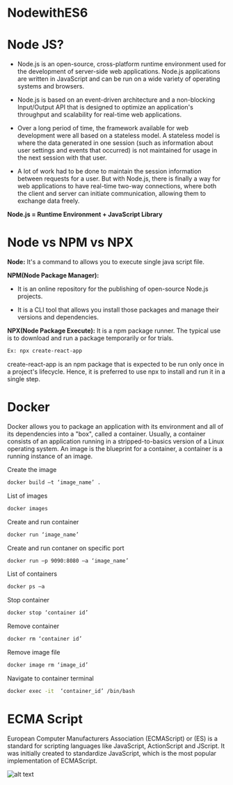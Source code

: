 # NodewithES6

# Node JS?

- Node.js is an open-source, cross-platform runtime environment used for the development of server-side web applications. Node.js applications are written in JavaScript and can be run on a wide variety of operating systems and browsers.

- Node.js is based on an event-driven architecture and a non-blocking Input/Output API that is designed to optimize an application's throughput and scalability for real-time web applications.

- Over a long period of time, the framework available for web development were all based on a stateless model. A stateless model is where the data generated in one session (such as information about user settings and events that occurred) is not maintained for usage in the next session with that user.

- A lot of work had to be done to maintain the session information between requests for a user. But with Node.js, there is finally a way for web applications to have real-time two-way connections, where both the client and server can initiate communication, allowing them to exchange data freely.

 **Node.js = Runtime Environment + JavaScript Library**
 
 # Node vs NPM vs NPX
 **Node:** It's a command to allows you to execute single java script file. 
 
 **NPM(Node Package Manager):** 
 
 - It is an online repository for the publishing of open-source Node.js projects.
 
 - It is a CLI tool that allows you install those packages and manage their versions and dependencies.
 
 **NPX(Node Package Execute):**
 It is a npm package runner. The typical use is to download and run a package temporarily or for trials.
 
  ```sh
 Ex: npx create-react-app
  ```
 create-react-app is an npm package that is expected to be run only once in a project's lifecycle. Hence, it is preferred to use npx to install and run it in a single step.
 
 
 
 # Docker
 
 Docker allows you to package an application with its environment and all of its dependencies into a "box", called a container. Usually, a container consists of an application running in a stripped-to-basics version of a Linux operating system. An image is the blueprint for a container, a container is a running instance of an image.
 
Create the image
 ```sh
 docker build –t ‘image_name’ . 
  ```
List of images
  ```sh
 docker images
   ```
Create and run container   
  ```sh
 docker run ‘image_name’
  ```
Create and run contaner on specific port  
 ```sh
 docker run –p 9090:8080 –a ‘image_name’
  ```
List of containers  
 ```sh
 docker ps –a
  ```
Stop container  
 ```sh
 docker stop ‘container id’
  ```
Remove container  
 ```sh
 docker rm ‘container id’
  ```
Remove image file  
 ```sh
 docker image rm ‘image_id’
  ```
Navigate to container terminal 
 ```sh
 docker exec -it  ‘container_id’ /bin/bash
  ```

# ECMA Script

European Computer Manufacturers Association (ECMAScript) or (ES) is a standard for scripting languages like JavaScript, ActionScript and JScript. It was initially created to standardize JavaScript, which is the most popular implementation of ECMAScript.

![alt text](https://github.com/venubothsa/nodewithes6/blob/master/es6/Es6.PNG?raw=true)
